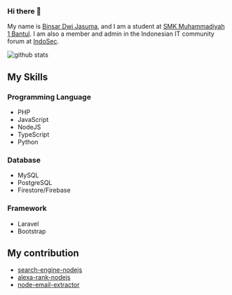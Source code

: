 ### Hi there 👋

My name is [Binsar Dwi Jasuma](https://github.com/binsarjr), and I am a student at [SMK Muhammadiyah 1 Bantul](http://smkmuh1bantul.sch.id/).
I am also a member and admin in the Indonesian IT community forum at [IndoSec](https://indosec.id/).

![github stats](https://github-readme-stats.vercel.app/api?username=binsarjr&show_icons=true)

## My Skills
### Programming Language
* PHP
* JavaScript
* NodeJS
* TypeScript
* Python

### Database
* MySQL
* PostgreSQL
* Firestore/Firebase

### Framework
* Laravel
* Bootstrap

## My contribution
* [search-engine-nodejs](https://github.com/binsarjr/search-engine-nodejs)
* [alexa-rank-nodejs](https://github.com/binsarjr/alexa-rank-nodejs)
* [node-email-extractor](https://github.com/binsarjr/node-email-extractor)
